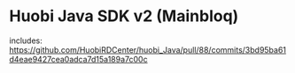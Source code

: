 # Huobi Java SDK v2 (Mainbloq)

includes:
https://github.com/HuobiRDCenter/huobi_Java/pull/88/commits/3bd95ba61d4eae9427cea0adca7d15a189a7c00c
